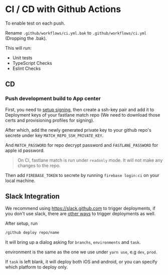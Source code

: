 # CI / CD with Github Actions

To enable test on each push.

Rename `.github/workflows/ci.yml.bak` to `.github/workflows/ci.yml` (Dropping the .bak).

This will run:

- Unit tests
- TypeScript Checks
- Eslint Checks

## CD

### Push development build to App center

First, you need to [setup signing](internal-distribution.md#ios-signing),
then create a ssh-key pair and add it to Deployment keys of your fastlane match repo
(We need to download those certs and provisioning profiles for signing).

After which, add the newly generated private key to your github repo's secrete under key `MATCH_REPO_SSH_PRIVATE_KEY`.

And `MATCH_PASSWORD` for repo decrypt password and `FASTLANE_PASSWORD` for apple id password.

> On CI, fastlane match is run under `readonly` mode. It will not make any changes to the repo.

Then add `FIREBASE_TOKEN` to secrete by running `firebase login:ci` on your local machine.

## Slack Integration

We recommend using https://slack.github.com to trigger deployments,
if you don't use slack, there are [other ways](https://developer.github.com/v3/guides/delivering-deployments/) to trigger deployments as well.

After setup, run

```bash
/github deploy repo/name
```

It will bring up a dialog asking for `branchs`, `environments` and `task`.

environment is the same as the one we use under `yarn use`, e.g `dev`, `prod`.

If `task` is left blank, it will deploy both iOS and android, or you can specify which platform to deploy only.
